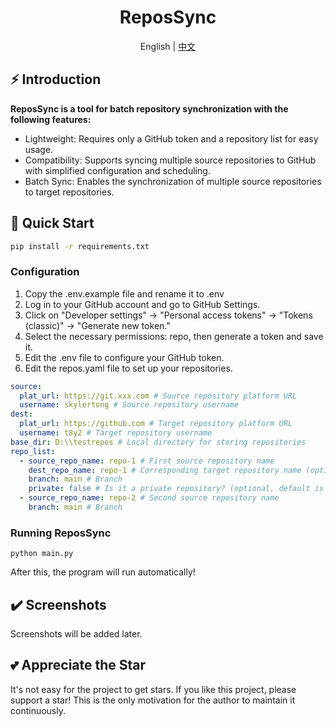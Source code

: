 <div align="center">
  <h1>ReposSync</h1>
  <span>English | <a href="./README.zh-CN.md">中文</a></span>
</div>

## ⚡ Introduction

**ReposSync is a tool for batch repository synchronization with the following features:**

- Lightweight: Requires only a GitHub token and a repository list for easy usage.
- Compatibility: Supports syncing multiple source repositories to GitHub with simplified configuration and scheduling.
- Batch Sync: Enables the synchronization of multiple source repositories to target repositories.

## 🚀 Quick Start

```sh
pip install -r requirements.txt
```

### Configuration

1. Copy the .env.example file and rename it to .env
2. Log in to your GitHub account and go to GitHub Settings.
3. Click on "Developer settings" -> "Personal access tokens" -> "Tokens (classic)" -> "Generate new token."
4. Select the necessary permissions: repo, then generate a token and save it.
5. Edit the .env file to configure your GitHub token.
6. Edit the repos.yaml file to set up your repositories.

```yaml
source:
  plat_url: https://git.xxx.com # Source repository platform URL
  username: skylertong # Source repository username
dest:
  plat_url: https://github.com # Target repository platform URL
  username: t8y2 # Target repository username
base_dir: D:\\testrepos # Local directory for storing repositories
repo_list:
  - source_repo_name: repo-1 # First source repository name
    dest_repo_name: repo-1 # Corresponding target repository name (optional, defaults to source name)
    branch: main # Branch
    private: false # Is it a private repository? (optional, default is true, meaning private)
  - source_repo_name: repo-2 # Second source repository name
    branch: main # Branch
```

### Running ReposSync

```shell
python main.py
```
After this, the program will run automatically!

## ✔️ Screenshots

Screenshots will be added later.

## 💕 Appreciate the Star

It's not easy for the project to get stars. If you like this project, please support a star! This is the only motivation for the author to maintain it continuously.


